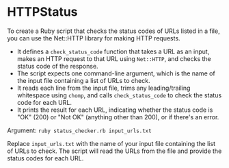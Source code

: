 # HTTPStatus

To create a Ruby script that checks the status codes of URLs listed in a file, you can use the Net::HTTP library for making HTTP requests.

- It defines a `check_status_code` function that takes a URL as an input, makes an HTTP request to that URL using `Net::HTTP`, and checks the status code of the response.
- The script expects one command-line argument, which is the name of the input file containing a list of URLs to check.
- It reads each line from the input file, trims any leading/trailing whitespace using `chomp`, and calls `check_status_code` to check the status code for each URL.
- It prints the result for each URL, indicating whether the status code is "OK" (200) or "Not OK" (anything other than 200), or if there's an error.

Argument:
`ruby status_checker.rb input_urls.txt`

Replace `input_urls.txt` with the name of your input file containing the list of URLs to check. The script will read the URLs from the file and provide the status codes for each URL.
